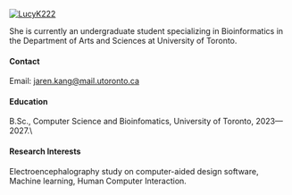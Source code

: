 

[![LucyK222](https://img.shields.io/badge/senli1073-github-blue?logo=github)](https://github.com/LucyK222)

She is currently an undergraduate student specializing in Bioinformatics in the Department of Arts and Sciences at University of Toronto.

#### Contact

Email: jaren.kang@mail.utoronto.ca

#### Education
B.Sc., Computer Science and Bioinfomatics, University of Toronto, 2023—2027.\

#### Research Interests
Electroencephalography study on computer-aided design software, Machine learning, Human Computer Interaction.


